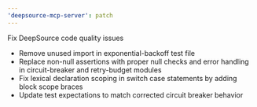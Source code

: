 ```yaml
---
'deepsource-mcp-server': patch
---
```


Fix DeepSource code quality issues

- Remove unused import in exponential-backoff test file
- Replace non-null assertions with proper null checks and error handling in circuit-breaker and retry-budget modules
- Fix lexical declaration scoping in switch case statements by adding block scope braces
- Update test expectations to match corrected circuit breaker behavior
